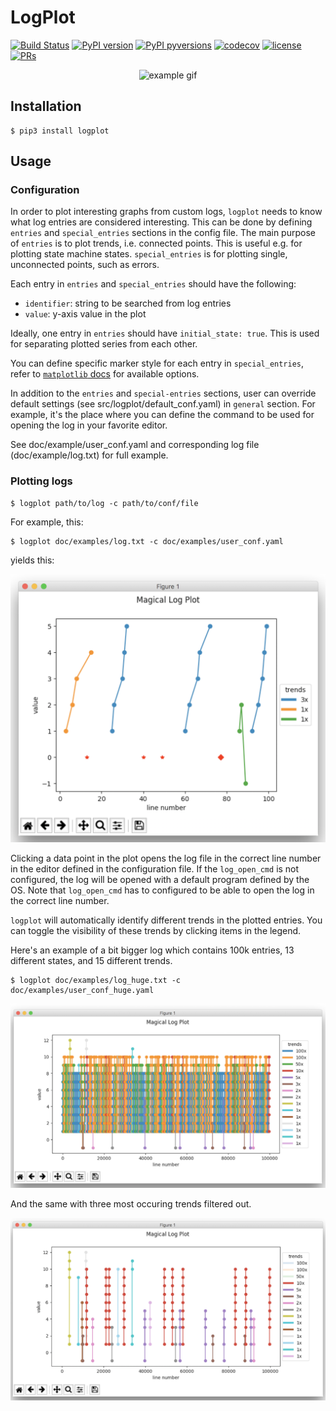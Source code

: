 # LogPlot

[![Build Status](https://travis-ci.org/jerry-git/logplot.svg?branch=master)](https://travis-ci.org/jerry-git/logplot)
[![PyPI version](https://badge.fury.io/py/logplot.svg)](https://pypi.python.org/pypi/logplot/)
[![PyPI pyversions](https://img.shields.io/pypi/pyversions/logplot.svg)](https://pypi.python.org/pypi/logplot/)
[![codecov](https://codecov.io/gh/jerry-git/logplot/branch/master/graph/badge.svg)](https://codecov.io/gh/jerry-git/logplot)
[![license](https://img.shields.io/github/license/jerry-git/logplot.svg)](https://github.com/jerry-git/logplot/blob/master/LICENSE)
[![PRs](https://img.shields.io/badge/PRs-welcome-brightgreen.svg?style=flat-square)](http://makeapullrequest.com)


<p align="center">
  <img src="https://github.com/jerry-git/logplot/blob/master/doc/examples/example.gif" alt="example gif"/>
</p>


## Installation
    $ pip3 install logplot
    
## Usage

### Configuration
In order to plot interesting graphs from custom logs, `logplot` needs to know what log entries are considered interesting. 
This can be done by defining `entries` and `special_entries` sections in the config file. 
The main purpose of `entries` is to plot trends, i.e. connected points. This is useful e.g. for plotting state machine states. 
`special_entries` is for plotting single, unconnected points, such as errors.

Each entry in `entries` and `special_entries` should have the following:
* `identifier`: string to be searched from log entries
* `value`: y-axis value in the plot

Ideally, one entry in `entries` should have `initial_state: true`. This is used for separating plotted series from each other.

You can define specific marker style for each entry in `special_entries`, refer to [`matplotlib` docs](https://matplotlib.org/api/markers_api.html) for available options.


In addition to the `entries` and `special-entries` sections, user can override default settings (see src/logplot/default_conf.yaml) in `general` section. 
For example, it's the place where you can define the command to be used for opening the log in your favorite editor. 
   
See doc/example/user_conf.yaml and corresponding log file (doc/example/log.txt) for full example.

### Plotting logs

    $ logplot path/to/log -c path/to/conf/file
    
For example, this:

    $ logplot doc/examples/log.txt -c doc/examples/user_conf.yaml

yields this:

<p align="center">
  <img src="https://github.com/jerry-git/logplot/blob/master/doc/examples/plot.png" alt="example plot"/>
</p>

Clicking a data point in the plot opens the log file in the correct line number in the editor defined in the configuration file.
If the `log_open_cmd` is not configured, the log will be opened with a default program defined by the OS. 
Note that `log_open_cmd` has to configured to be able to open the log in the correct line number.

`logplot` will automatically identify different trends in the plotted entries. 
You can toggle the visibility of these trends by clicking items in the legend.

Here's an example of a bit bigger log which contains 100k entries, 13 different states, and 15 different trends.

	$ logplot doc/examples/log_huge.txt -c doc/examples/user_conf_huge.yaml

<p align="center">
  <img src="https://github.com/jerry-git/logplot/blob/master/doc/examples/plot_huge.png" alt="example plot huge"/>
</p>

And the same with three most occuring trends filtered out.

<p align="center">
  <img src="https://github.com/jerry-git/logplot/blob/master/doc/examples/plot_huge_filtered.png" alt="example plot huge filtered"/>
</p>




